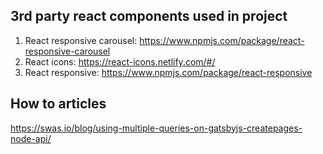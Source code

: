 ## 3rd party react components used in project

1. React responsive carousel: https://www.npmjs.com/package/react-responsive-carousel
2. React icons: https://react-icons.netlify.com/#/
3. React responsive: https://www.npmjs.com/package/react-responsive

## How to articles

https://swas.io/blog/using-multiple-queries-on-gatsbyjs-createpages-node-api/
